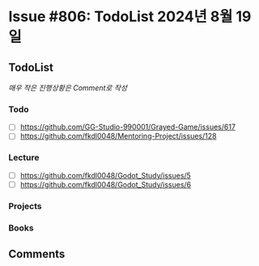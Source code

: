 # Issue #806: TodoList 2024년 8월 19일

## TodoList

*매우 작은 진행상황은 Comment로 작성*

### Todo  

- [ ] https://github.com/GG-Studio-990001/Grayed-Game/issues/617
- [ ] https://github.com/fkdl0048/Mentoring-Project/issues/128

### Lecture

- [ ] https://github.com/fkdl0048/Godot_Study/issues/5
- [ ] https://github.com/fkdl0048/Godot_Study/issues/6

### Projects

### Books


## Comments

